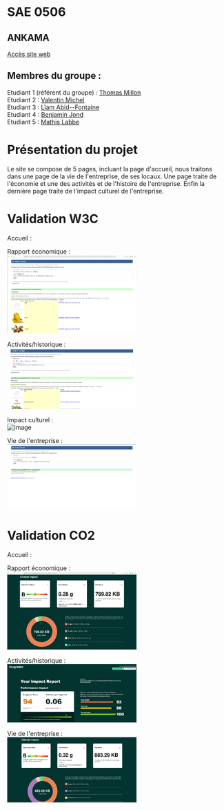 # SAE 0506  

## ANKAMA

[Accès site web](https://valentinmicheliutnfc.github.io/SAE-0506/)

## Membres du groupe :

Etudiant 1 (référent du groupe) :  [Thomas Millon](mailto:thomas.millon@edu.univ-fcomte.fr?subject=SAE_1_05_06)  
Etudiant 2 : [Valentin Michel](mailto:valentin.michel03@edu.univ-fcomte.fr?subject=SAE_1_05_06)   
Etudiant 3 : [Lïam Abid--Fontaine](mailto:liam.abid--fontaine@edu.univ-fcomte.fr?subject=SAE_1_05_06)  
Etudiant 4 : [Benjamin Jond](mailto:benjamin.jond@edu.univ-fcomte.fr?subject=SAE_1_05_06)  
Etudiant 5 : [Mathis Labbe](mailto:mathis.labbe@edu.univ-fcomte.fr?subject=SAE_1_05_06) 

# Présentation du projet

Le site se compose de 5 pages, incluant la page d'accueil, nous traitons dans une page de la vie de l'entreprise, de ses locaux. Une page traite de l'économie et une des activités et de l'histoire de l'entreprise. Enfin la dernière page traite de l'impact culturel de l'entreprise.

# Validation W3C

Accueil :

Rapport économique :
<br>
<img width="300" alt="image" src="W3C_Thomas.png">

Activités/historique :
<br>
<img width="300" alt="image" src="W3C_Valentin.png">


Impact culturel :
<br>
<img width="300" alt="image" src="https://github.com/user-attachments/assets/35cab4c6-2ffe-4786-89ae-dc13d6caa477">

Vie de l'entreprise :
<br>
<img width="300" alt="image" src="W3C_Benjamin.png">

# Validation CO2
Accueil :

Rapport économique :
<br>
<img width="300" alt="image" src="ECO_Thomas.png">

Activités/historique :
<br>
<img width="300" alt="image" src="ECO_Valentin.png">

Vie de l'entreprise :
<br>
<img width="300" alt="image" src="ECO_Benjamin.png">





